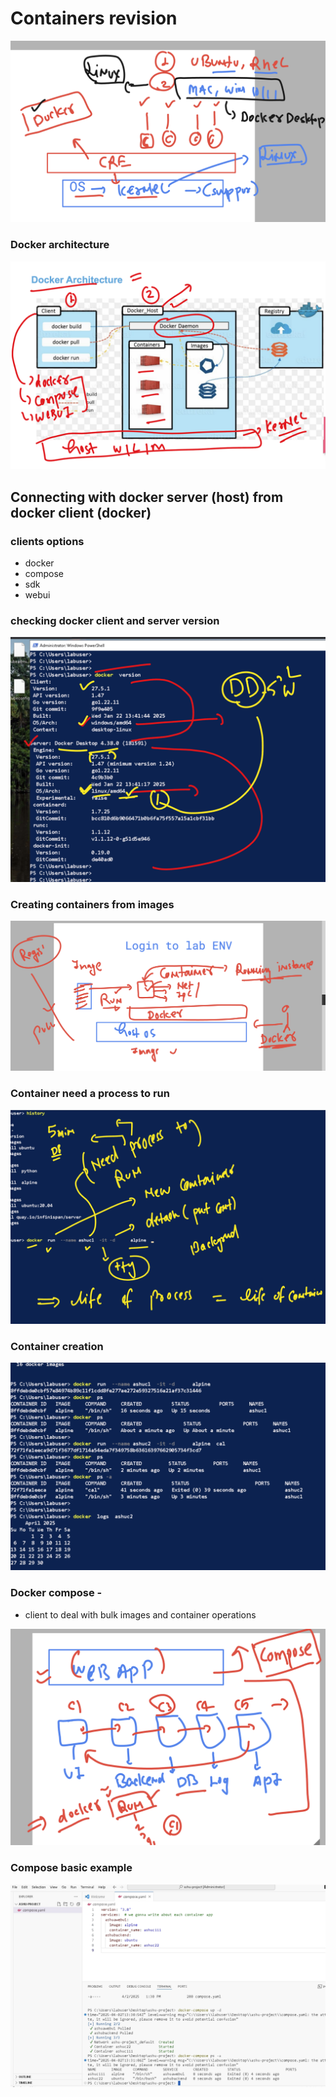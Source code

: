 # Containers revision 

<img src="c1.png">

### Docker architecture 

<img src="c2.png">

## Connecting with docker server (host) from docker client (docker)

### clients options 
- docker
- compose
- sdk
- webui 

###  checking docker client and server version

<img src="v1.png">

### Creating containers from images 

<img src="cr1.png">

### Container need  a process to run 

<img src="cr2.png">

### Container creation 

<img src="cr3.png">

### Docker compose -

- client to deal with bulk images and container operations 

<img src="cr4.png">

### Compose basic example 

<img src="cm1.png">

